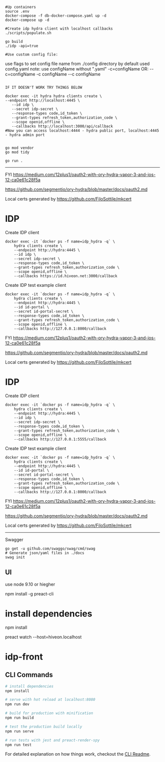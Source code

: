 ```
#Up containers
source .env
docker-compose -f db-docker-compose.yaml up -d
docker-compose up -d

#Create idp hydra client with localhost callbacks
./scripts/populate.sh

go build
./idp -api=true

#Use custom config file:
```

use flags to set config file name from ./config directory by default used config.yaml
note: use configName without ".yaml"
-c=configName OR: --c=configName
-c configName --c configName

```

IF IT DOESN'T WORK TRY THINGS BELOW

docker exec -it hydra hydra clients create \
--endpoint http://localhost:4445 \
   --id idp \
   --secret idp-secret \
   --response-types code,id_token \
   --grant-types refresh_token,authorization_code \
   --scope openid,offline \
   --callbacks http://localhost:3000/api/callback
#Now you can access localhost:4444 - hydra public port, localhost:4445 - hydra admin port


go mod vendor
go mod tidy

go run .
```

---

FYI
https://medium.com/12plus1/oauth2-with-ory-hydra-vapor-3-and-ios-12-ca0e61c28f5a

https://github.com/segmentio/ory-hydra/blob/master/docs/oauth2.md

Local certs generated by https://github.com/FiloSottile/mkcert

# IDP

Create IDP client

```
docker exec -it `docker ps -f name=idp_hydra -q` \
    hydra clients create \
    --endpoint http://hydra:4445 \
    --id idp \
    --secret idp-secret \
    --response-types code,id_token \
    --grant-types refresh_token,authorization_code \
    --scope openid,offline \
    --callbacks https://id.hiveon.net:3000/callback
```

Create IDP test example client

```
docker exec -it `docker ps -f name=idp_hydra -q` \
    hydra clients create \
    --endpoint http://hydra:4445 \
    --id id-portal \
    --secret id-portal-secret \
    --response-types code,id_token \
    --grant-types refresh_token,authorization_code \
    --scope openid,offline \
    --callbacks http://127.0.0.1:8000/callback
```

FYI
https://medium.com/12plus1/oauth2-with-ory-hydra-vapor-3-and-ios-12-ca0e61c28f5a

https://github.com/segmentio/ory-hydra/blob/master/docs/oauth2.md

Local certs generated by https://github.com/FiloSottile/mkcert

# IDP

Create IDP client

```
docker exec -it `docker ps -f name=idp_hydra -q` \
    hydra clients create \
    --endpoint http://hydra:4445 \
    --id idp \
    --secret idp-secret \
    --response-types code,id_token \
    --grant-types refresh_token,authorization_code \
    --scope openid,offline \
    --callbacks http://127.0.0.1:5555/callback
```

Create IDP test example client

```
docker exec -it `docker ps -f name=idp_hydra -q` \
    hydra clients create \
    --endpoint http://hydra:4445 \
    --id id-portal \
    --secret id-portal-secret \
    --response-types code,id_token \
    --grant-types refresh_token,authorization_code \
    --scope openid,offline \
    --callbacks http://127.0.0.1:8000/callback
```

FYI
https://medium.com/12plus1/oauth2-with-ory-hydra-vapor-3-and-ios-12-ca0e61c28f5a

https://github.com/segmentio/ory-hydra/blob/master/docs/oauth2.md

Local certs generated by https://github.com/FiloSottile/mkcert

---

Swagger

```
go get -u github.com/swaggo/swag/cmd/swag
# Generate json/yaml files in ./docs
swag init
```

## UI

use node 9.10 or hiegher

npm install -g preact-cli

# install dependencies

npm install

preact watch --host=hiveon.localhost

# idp-front

## CLI Commands

```bash
# install dependencies
npm install

# serve with hot reload at localhost:8080
npm run dev

# build for production with minification
npm run build

# test the production build locally
npm run serve

# run tests with jest and preact-render-spy
npm run test
```

For detailed explanation on how things work, checkout the [CLI Readme](https://github.com/developit/preact-cli/blob/master/README.md).
